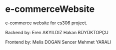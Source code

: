 # e-commerceWebsite
e-commerce website for cs306 project.




Backend by: Eren AKYILDIZ Hakan BÜYÜKTOPÇU

Frontend by: Melis DOGAN Sencer Mehmet YARALI
